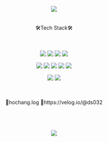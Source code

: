 <div align=center>
  <img src="https://capsule-render.vercel.app/api?type=wave&color=C7A48B&height=300&section=header&textBh-363636&text=Hochang%20Lee&fontSize=90" />
</div>
<br>
<br>
<div align=center>🛠Tech Stack🛠</div>
<br>
<br>

<div align=center>
  <p>
    <img src="https://img.shields.io/badge/Java-9cf?style=flat-square&logo=Java&logoColor=black"/>
    <img src="https://img.shields.io/badge/Springframework-green?style=flat-square&logo=Spring&logoColor=black"/>
    <img src="https://img.shields.io/badge/MyBatis-green?style=flat-square&logo=Spring&logoColor=black"/>
    <img src="https://img.shields.io/badge/OracleDB-important?style=flat-square&logo=Oracle&logoColor=black"/>
  </p>
</div>
<div align=center>
  <p>
    <img src="https://img.shields.io/badge/Linux-lightgrey?style=flat-square&logo=Linux&logoColor=black"/>
    <img src="https://img.shields.io/badge/OracleDB-important?style=flat-square&logo=Oracle&logoColor=black"/>
    <img src="https://img.shields.io/badge/HTML-red?style=flat-square&logo=HTML5&logoColor=white"/>
    <img src="https://img.shields.io/badge/CSS-blue?style=flat-square&logo=CSS3&logoColor=white"/>
    <img src="https://img.shields.io/badge/JavaScript-blue?style=flat-square&logo=JavaScript&logoColor=white"/>
  </p>
</div>
<div align=center>
  <p>
    <img src="https://img.shields.io/badge/Git-red?style=flat-square&logo=git&logoColor=black"/>
    <img src="https://img.shields.io/badge/Github-orange?style=flat-square&logo=github&logoColor=black"/>
  </p>
</div>
<br>
<br>
<div align=center>
 🍏hochang.log 🍏https://velog.io/@ds032
</div>

<br>
<br>
<br>
<br>
<div align=center>
<a href="https://hits.seeyoufarm.com"><img src="https://hits.seeyoufarm.com/api/count/incr/badge.svg?url=https%3A%2F%2Fgithub.com%2Fgjbae1212%2Fhit-counter&count_bg=%2363685F&title_bg=%23555555&icon=github.svg&icon_color=%23E7E7E7&title=Github&edge_flat=false"/></a>
</div>


